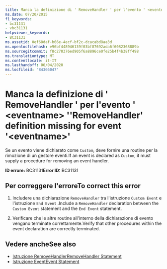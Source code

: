 ```yaml
---
title: Manca la definizione di ' RemoveHandler ' per l'evento ' <eventname> '
ms.date: 07/20/2015
f1_keywords:
- bc31131
- vbc31131
helpviewer_keywords:
- BC31131
ms.assetid: 0ef68daf-b66e-4ecf-bf2c-dcacabd8aa3d
ms.openlocfilehash: e96bf448946139f03bf87692ada6f6082368889b
ms.sourcegitcommit: f8c270376ed905f6a8896ce0fe25b4f4b38ff498
ms.translationtype: MT
ms.contentlocale: it-IT
ms.lasthandoff: 06/04/2020
ms.locfileid: "84366047"
---
```

# <a name="removehandler-definition-missing-for-event-eventname"></a><span data-ttu-id="41fec-102">Manca la definizione di ' RemoveHandler ' per l'evento ' \<eventname> '</span><span class="sxs-lookup"><span data-stu-id="41fec-102">'RemoveHandler' definition missing for event '\<eventname>'</span></span>
<span data-ttu-id="41fec-103">Se un evento viene dichiarato come `Custom`, deve fornire una routine per la rimozione di un gestore eventi.</span><span class="sxs-lookup"><span data-stu-id="41fec-103">If an event is declared as `Custom`, it must supply a procedure for removing an event handler.</span></span>  
  
 <span data-ttu-id="41fec-104">**ID errore:** BC31131</span><span class="sxs-lookup"><span data-stu-id="41fec-104">**Error ID:** BC31131</span></span>  
  
## <a name="to-correct-this-error"></a><span data-ttu-id="41fec-105">Per correggere l'errore</span><span class="sxs-lookup"><span data-stu-id="41fec-105">To correct this error</span></span>  
  
1. <span data-ttu-id="41fec-106">Includere una dichiarazione `RemoveHandler` tra l'istruzione `Custom Event` e l'istruzione `End Event` .</span><span class="sxs-lookup"><span data-stu-id="41fec-106">Include a `RemoveHandler` declaration between the `Custom Event` statement and the `End Event` statement.</span></span>  
  
2. <span data-ttu-id="41fec-107">Verificare che le altre routine all'interno della dichiarazione di evento vengano terminate correttamente.</span><span class="sxs-lookup"><span data-stu-id="41fec-107">Verify that other procedures within the event declaration are correctly terminated.</span></span>  
  
## <a name="see-also"></a><span data-ttu-id="41fec-108">Vedere anche</span><span class="sxs-lookup"><span data-stu-id="41fec-108">See also</span></span>

- [<span data-ttu-id="41fec-109">Istruzione RemoveHandler</span><span class="sxs-lookup"><span data-stu-id="41fec-109">RemoveHandler Statement</span></span>](../language-reference/statements/removehandler-statement.md)
- [<span data-ttu-id="41fec-110">Istruzione Event</span><span class="sxs-lookup"><span data-stu-id="41fec-110">Event Statement</span></span>](../language-reference/statements/event-statement.md)
